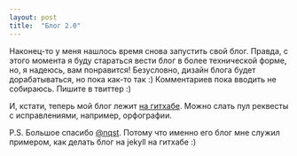 ```yaml
---
layout: post
title:  "Блог 2.0"
---
```

Наконец-то у меня нашлось время снова запустить свой блог. Правда, с этого момента я буду стараться вести блог в более технической форме, но, я надеюсь, вам понравится!
Безусловно, дизайн блога будет дорабатываться, но пока как-то так :)
Комментариев пока вводить не собираюсь. Пишите в твиттер :)

И, кстати, теперь мой блог лежит [на гитхабе](https://github.com/alexsoft/alexsoft.github.io). Можно слать пул реквесты с исправлениями, например, орфографии.

P.S. Большое спасибо [@nqst](http://twitter.com/nqst). Потому что именно его блог мне служил примером, как делать блог на jekyll на гитхабе :)